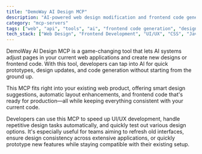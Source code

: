 ```yaml
---
title: "DemoWay AI Design MCP"
description: "AI-powered web design modification and frontend code generation for existing web products."
category: "mcp-servers"
tags: ["web", "api", "tools", "ai", "frontend code generation", "design iteration", "prototyping"]
tech_stack: ["Web Design", "Frontend Development", "UI/UX", "CSS", "JavaScript", "AI"]
---
```


DemoWay AI Design MCP is a game-changing tool that lets AI systems adjust pages in your current web applications and create new designs or frontend code. With this tool, developers can tap into AI for quick prototypes, design updates, and code generation without starting from the ground up.

This MCP fits right into your existing web product, offering smart design suggestions, automatic layout enhancements, and frontend code that's ready for production—all while keeping everything consistent with your current code.

Developers can use this MCP to speed up UI/UX development, handle repetitive design tasks automatically, and quickly test out various design options. It's especially useful for teams aiming to refresh old interfaces, ensure design consistency across extensive applications, or quickly prototype new features while staying compatible with their existing setup.